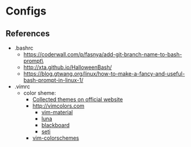 # Configs

## References
* .bashrc
  * https://coderwall.com/p/fasnya/add-git-branch-name-to-bash-prompt\
  * http://xta.github.io/HalloweenBash/
  * https://blog.gtwang.org/linux/how-to-make-a-fancy-and-useful-bash-prompt-in-linux-1/
* .vimrc
  * color sheme:
    * [Collected themes on official website](http://www.vim.org/scripts/script_search_results.php?keywords=&script_type=color+scheme&order_by=creation_date&direction=descending&search=search)
    * http://vimcolors.com
      * [vim-material](http://vimcolors.com/679/vim-material/dark)
      * [luna](http://vimcolors.com/414/luna/dark)
      * [blackboard](http://vimcolors.com/414/luna/dark)
      * [seti](http://vimcolors.com/244/seti/dark)
    * [vim-colorschemes](https://github.com/flazz/vim-colorschemes)
